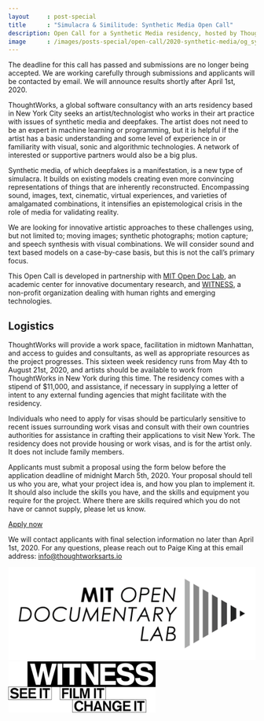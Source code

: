 ```yaml
---
layout     : post-special
title	   : "Simulacra & Similitude: Synthetic Media Open Call"
description: Open Call for a Synthetic Media residency, hosted by ThoughtWorks Arts in New York City
image      : /images/posts-special/open-call/2020-synthetic-media/og_synthetic.jpg
---
```

<p class="notice">The deadline for this call has passed and submissions are no longer being accepted. We are working carefully through submissions and applicants will be contacted by email. We will announce results shortly after April 1st, 2020.</p>

ThoughtWorks, a global software consultancy with an arts residency based in New York City seeks an artist/technologist who works in their art practice with issues of synthetic media and deepfakes. The artist does not need to be an expert in machine learning or programming, but it is helpful if the artist has a basic understanding and some level of experience in or familiarity with visual, sonic and algorithmic technologies. A network of interested or supportive partners would also be a big plus.

Synthetic media, of which deepfakes is a manifestation, is a new type of simulacra. It builds on existing models creating even more convincing representations of things that are inherently reconstructed. Encompassing sound, images, text, cinematic, virtual experiences, and varieties of amalgamated combinations, it intensifies an epistemological crisis in the role of media for validating reality.

We are looking for innovative artistic approaches to these challenges using, but not limited to; moving images; synthetic photographs; motion capture; and speech synthesis with visual combinations. We will consider sound and text based models on a case-by-case basis, but this is not the call’s primary focus.

This Open Call is developed in partnership with [MIT Open Doc Lab](http://opendoclab.mit.edu/), an academic center for innovative documentary research, and [WITNESS](https://www.witness.org/), a non-profit organization dealing with human rights and emerging technologies.

## Logistics
ThoughtWorks will provide a work space, facilitation in midtown Manhattan, and access to guides and consultants, as well as appropriate resources as the project progresses. This sixteen week residency runs from May 4th to August 21st, 2020, and artists should be available to work from ThoughtWorks in New York during this time. The residency comes with a stipend of $11,000, and assistance, if necessary in supplying a letter of intent to any external funding agencies that might facilitate with the residency.

Individuals who need to apply for visas should be particularly sensitive to recent issues surrounding work visas and consult with their own countries authorities for assistance in crafting their applications to visit New York. The residency does not provide housing or work visas, and is for the artist only. It does not include family members.

Applicants must submit a proposal using the form below before the application deadline of midnight March 5th, 2020. Your proposal should tell us who you are, what your project idea is, and how you plan to implement it. It should also include the skills you have, and the skills and equipment you require for the project. Where there are skills required which you do not have or cannot supply, please let us know.

<a href="https://forms.gle/svLBxCtYnfSn4fiH9" class="attention">Apply now</a>

We will contact applicants with final selection information no later than April 1st, 2020. For any questions, please reach out to Paige King at this email address: [info@thoughtworksarts.io](mailto:info@thoughtworksarts.io)

<a href="http://opendoclab.mit.edu/">
	<img src="/images/logos/mit-open-doc-lab.png" alt="MIT Open Doc Lab" class="small" />
</a>

<a href="https://www.witness.org/">
	<img src="/images/logos/witness.png" alt="WITNESS" class="small" />
</a>